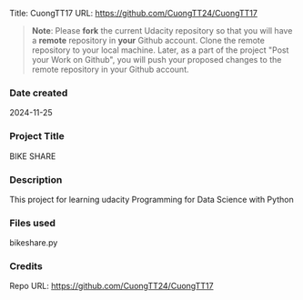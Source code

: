 
Title: CuongTT17
URL: https://github.com/CuongTT24/CuongTT17
>**Note**: Please **fork** the current Udacity repository so that you will have a **remote** repository in **your** Github account. Clone the remote repository to your local machine. Later, as a part of the project "Post your Work on Github", you will push your proposed changes to the remote repository in your Github account.

### Date created
2024-11-25

### Project Title
BIKE SHARE

### Description
This project for learning udacity Programming for Data Science with Python

### Files used
bikeshare.py

### Credits
Repo URL: https://github.com/CuongTT24/CuongTT17
